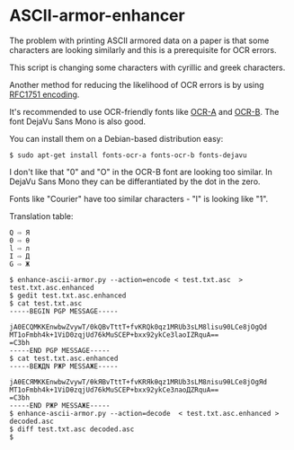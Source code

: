 # ASCII-armor-enhancer

The problem with printing ASCII armored data on a paper is that some characters are looking similarly and this is a prerequisite for OCR errors.

This script is changing some characters with cyrillic and greek characters.

Another method for reducing the likelihood of OCR errors is by using [RFC1751 encoding](https://github.com/vstoykovbg/RFC1751-encoding-decoding).

It's recommended to use OCR-friendly fonts like [OCR-A](https://en.wikipedia.org/wiki/OCR-A) and [OCR-B](https://en.wikipedia.org/wiki/OCR-B). The font DejaVu Sans Mono is also good.

You can install them on a Debian-based distribution easy:
```
$ sudo apt-get install fonts-ocr-a fonts-ocr-b fonts-dejavu
```

I don't like that "0" and "O" in the OCR-B font are looking too similar. In DejaVu Sans Mono they can be differantiated by the dot in the zero.

Fonts like "Courier" have too similar characters - "l" is looking like "1".

Translation table:

```
Q ⇨ Я
0 ⇨ θ
l ⇨ л
I ⇨ Д
G ⇨ Ж
```

```
$ enhance-ascii-armor.py --action=encode < test.txt.asc  > test.txt.asc.enhanced
$ gedit test.txt.asc.enhanced 
$ cat test.txt.asc
-----BEGIN PGP MESSAGE-----

jA0ECQMKKEnwbwZvywT/0kQBvTttT+fvKRQk0qz1MRUb3sLM8lisu90LCe8jOgQd
MT1oFmbh4k+1ViD0zqjUd76kMuSCEP+bxx92ykCe3laoIZRquA==
=C3bh
-----END PGP MESSAGE-----
$ cat test.txt.asc.enhanced 
-----BEЖДN PЖP MESSAЖE-----

jAθECЯMKKEnwbwZvywT/θkЯBvTttT+fvKRЯkθqz1MRUb3sLM8лisu9θLCe8jOgЯd
MT1oFmbh4k+1ViDθzqjUd76kMuSCEP+bxx92ykCe3лaoДZRquA==
=C3bh
-----END PЖP MESSAЖE-----
$ enhance-ascii-armor.py --action=decode  < test.txt.asc.enhanced > decoded.asc
$ diff test.txt.asc decoded.asc
$
```
